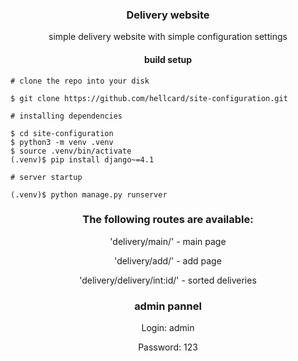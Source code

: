 <h3 align="center">Delivery website</h3>
<p align="center">simple delivery website with simple configuration settings</p>

<h4 align="center"> build setup </h4>

```
# clone the repo into your disk

$ git clone https://github.com/hellcard/site-configuration.git

# installing dependencies

$ cd site-configuration
$ python3 -m venv .venv
$ source .venv/bin/activate
(.venv)$ pip install django~=4.1

# server startup

(.venv)$ python manage.py runserver
```


<h3 align="center">The following routes are available:</h3>
<p align=center>'delivery/main/' - main page</p>
<p align="center">'delivery/add/' - add page</p>
<p align="center">'delivery/delivery/int:id/' - sorted deliveries</p>

<h3 align="center">admin pannel</h3>
<p align="center">Login: admin</p>
<p align="center">Password: 123</p>
